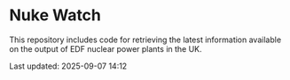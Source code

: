 # Nuke Watch

This repository includes code for retrieving the latest information available on the output of EDF nuclear power plants in the UK.

Last updated: 2025-09-07 14:12